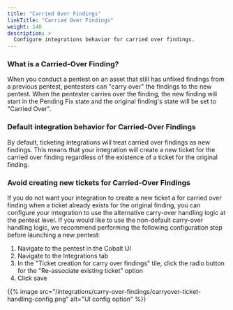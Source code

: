 ```yaml
---
title: "Carried Over Findings"
linkTitle: "Carried Over Findings"
weight: 140
description: >
  Configure integrations behavior for carried over findings.
---
```


### What is a Carried-Over Finding?

When you conduct a pentest on an asset that still has unfixed findings from a previous pentest, pentesters can "carry over" the findings to the new pentest.
When the pentester carries over the finding, the new finding will start in the Pending Fix state and the original finding's state will be set to "Carried Over".

### Default integration behavior for Carried-Over Findings

By default, ticketing integrations will treat carried over findings as new findings. 
This means that your integration will create a new ticket for the carried over finding regardless of the existence of a ticket for the original finding.

### Avoid creating new tickets for Carried-Over Findings

If you do not want your integration to create a new ticket a for carried over finding when a ticket already exists for the original finding, 
you can configure your integration to use the alternative carry-over handling logic at the pentest level.
If you would like to use the non-default carry-over handling logic, we recommend performing the following configuration step before launching a new pentest:

1. Navigate to the pentest in the Cobalt UI
2. Navigate to the Integrations tab
3. In the "Ticket creation for carry over findings" tile, click the radio button for the "Re-associate existing ticket" option
4. Click save

{{% image src="/integrations/carry-over-findings/carryover-ticket-handling-config.png" alt="UI config option" %}}
